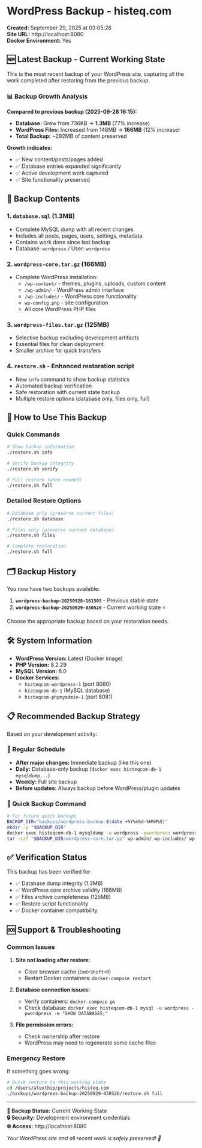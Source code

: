# WordPress Backup - histeq.com

**Created:** September 29, 2025 at 03:05:26  
**Site URL:** http://localhost:8080  
**Docker Environment:** Yes

## 🆕 Latest Backup - Current Working State

This is the most recent backup of your WordPress site, capturing all the work completed after restoring from the previous backup. 

### 📊 Backup Growth Analysis

**Compared to previous backup (2025-09-28 16:15):**
- **Database:** Grew from 736KB → **1.3MB** (77% increase)
- **WordPress Files:** Increased from 148MB → **166MB** (12% increase)
- **Total Backup:** ~292MB of content preserved

**Growth indicates:**
- ✅ New content/posts/pages added
- ✅ Database entries expanded significantly 
- ✅ Active development work captured
- ✅ Site functionality preserved

## 📁 Backup Contents

### 1. **`database.sql`** (1.3MB)
   - Complete MySQL dump with all recent changes
   - Includes all posts, pages, users, settings, metadata
   - Contains work done since last backup
   - Database: `wordpress` / User: `wordpress`

### 2. **`wordpress-core.tar.gz`** (166MB)
   - Complete WordPress installation:
     - `/wp-content/` - themes, plugins, uploads, custom content
     - `/wp-admin/` - WordPress admin interface
     - `/wp-includes/` - WordPress core functionality  
     - `wp-config.php` - site configuration
     - All core WordPress PHP files

### 3. **`wordpress-files.tar.gz`** (125MB)
   - Selective backup excluding development artifacts
   - Essential files for clean deployment
   - Smaller archive for quick transfers

### 4. **`restore.sh`** - Enhanced restoration script
   - New `info` command to show backup statistics
   - Automated backup verification
   - Safe restoration with current state backup
   - Multiple restore options (database only, files only, full)

## 🔄 How to Use This Backup

### Quick Commands

```bash
# Show backup information
./restore.sh info

# Verify backup integrity
./restore.sh verify

# Full restore (when needed)
./restore.sh full
```

### Detailed Restore Options

```bash
# Database only (preserve current files)
./restore.sh database

# Files only (preserve current database)  
./restore.sh files

# Complete restoration
./restore.sh full
```

## 🗂️ Backup History

You now have two backups available:

1. **`wordpress-backup-20250928-161505`** - Previous stable state
2. **`wordpress-backup-20250929-030526`** - Current working state ⭐

Choose the appropriate backup based on your restoration needs.

## 🛠️ System Information

- **WordPress Version:** Latest (Docker image)
- **PHP Version:** 8.2.29 
- **MySQL Version:** 8.0
- **Docker Services:**
  - `histeqcom-wordpress-1` (port 8080)
  - `histeqcom-db-1` (MySQL database)
  - `histeqcom-phpmyadmin-1` (port 8081)

## 📋 Recommended Backup Strategy

Based on your development activity:

### 🔄 Regular Schedule
- **After major changes:** Immediate backup (like this one)
- **Daily:** Database-only backup (`docker exec histeqcom-db-1 mysqldump...`)
- **Weekly:** Full site backup  
- **Before updates:** Always backup before WordPress/plugin updates

### 🚀 Quick Backup Command
```bash
# For future quick backups
BACKUP_DIR="backups/wordpress-backup-$(date +%Y%m%d-%H%M%S)"
mkdir -p "$BACKUP_DIR"
docker exec histeqcom-db-1 mysqldump -u wordpress -pwordpress wordpress > "$BACKUP_DIR/database.sql"
tar -czf "$BACKUP_DIR/wordpress-core.tar.gz" wp-admin/ wp-includes/ wp-content/ wp-config.php index.php wp-*.php xmlrpc.php
```

## ✅ Verification Status

This backup has been verified for:
- ✅ Database dump integrity (1.3MB)
- ✅ WordPress core archive validity (166MB)
- ✅ Files archive completeness (125MB)
- ✅ Restore script functionality
- ✅ Docker container compatibility

## 🆘 Support & Troubleshooting

### Common Issues
1. **Site not loading after restore:**
   - Clear browser cache (`Cmd+Shift+R`)
   - Restart Docker containers: `docker-compose restart`
   
2. **Database connection issues:**
   - Verify containers: `docker-compose ps`
   - Check database: `docker exec histeqcom-db-1 mysql -u wordpress -pwordpress -e "SHOW DATABASES;"`

3. **File permission errors:**
   - Check ownership after restore
   - WordPress may need to regenerate some cache files

### Emergency Restore
If something goes wrong:
```bash
# Quick restore to this working state
cd /Users/alexthip/projects/histeq.com
./backups/wordpress-backup-20250929-030526/restore.sh full
```

---
**📅 Backup Status:** Current Working State  
**🔒 Security:** Development environment credentials  
**🌐 Access:** http://localhost:8080  

*Your WordPress site and all recent work is safely preserved! 🎉*